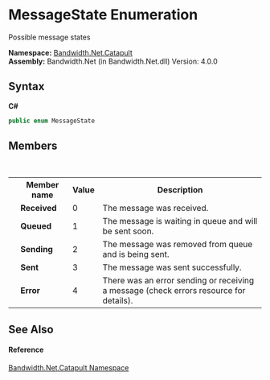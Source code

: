 ﻿# MessageState Enumeration
 

Possible message states

**Namespace:**&nbsp;<a href ="N_Bandwidth_Net_Catapult.md">Bandwidth.Net.Catapult</a><br />**Assembly:**&nbsp;Bandwidth.Net (in Bandwidth.Net.dll) Version: 4.0.0

## Syntax

**C#**<br />
``` C#
public enum MessageState
```


## Members
&nbsp;<table><tr><th></th><th>Member name</th><th>Value</th><th>Description</th></tr><tr><td /><td target="F:Bandwidth.Net.Catapult.MessageState.Received">**Received**</td><td>0</td><td>The message was received.</td></tr><tr><td /><td target="F:Bandwidth.Net.Catapult.MessageState.Queued">**Queued**</td><td>1</td><td>The message is waiting in queue and will be sent soon.</td></tr><tr><td /><td target="F:Bandwidth.Net.Catapult.MessageState.Sending">**Sending**</td><td>2</td><td>The message was removed from queue and is being sent.</td></tr><tr><td /><td target="F:Bandwidth.Net.Catapult.MessageState.Sent">**Sent**</td><td>3</td><td>The message was sent successfully.</td></tr><tr><td /><td target="F:Bandwidth.Net.Catapult.MessageState.Error">**Error**</td><td>4</td><td>There was an error sending or receiving a message (check errors resource for details).</td></tr></table>

## See Also


#### Reference
<a href ="N_Bandwidth_Net_Catapult.md">Bandwidth.Net.Catapult Namespace</a><br />